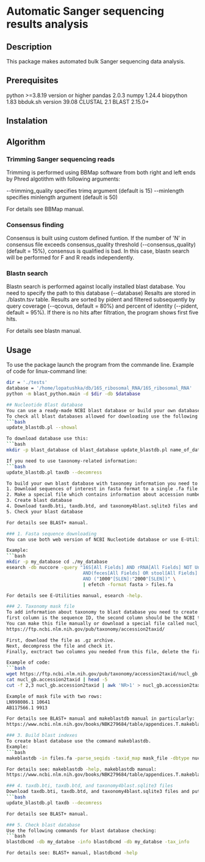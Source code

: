 # Automatic Sanger sequencing results analysis

## Description
This package makes automated bulk Sanger sequencing data analysis.

## Prerequisites
python >=3.8.19 version or higher
pandas 2.0.3
numpy 1.24.4
biopython 1.83
bbduk.sh version 39.08
CLUSTAL 2.1
BLAST 2.15.0+

## Instalation

## Algorithm
### Trimming Sanger sequencing reads
Trimming is performed using BBMap software from both right and left ends by Phred algotithm with following arguments:

--trimming_quality specifies trimq argument  (default is 15)
--minlength specifies minlength argument (default is 50)

For details see BBMap manual.

### Consensus finding
Consensus is built using custom defined funtion.
If the number of 'N' in consensus file exceeds consensus_quality threshold (--consensus_quality) (default = 15%), consensus is qualified is bad.
In this case, blastn search will be performed for F and R reads independently.

### Blastn search
Blastn search is performed against locally installed blast database. You need to specify the path to this database (--database)
Resalts are stored in ./blastn.tsv table.
Results are sorted by pident and filtered subsequently by query coverage (--qcovus, default = 80%) and percent of identity (--pident, default = 95%).
If there is no hits after filtration, the program shows first five hits.

For details see blastn manual.

## Usage
To use the package launch the program from the commande line.
Example of code for linux-command line:

```bash
dir = './tests'
database = '/home/lopatushka/db/16S_ribosomal_RNA/16S_ribosomal_RNA'
python -m blast_python.main -d $dir -db $database

## Nucleotide Blast database
You can use a ready-made NCBI blast database or build your own database.
To check all blast databases allowed for downloading use the following command:
```bash
update_blastdb.pl --showal

To download database use this:
```bash
mkdir -p blast_database cd blast_database update_blastdb.pl name_of_database --decompress

If you need to use taxonomy-related information:
```bash
update_blastdb.pl taxdb --decomress

To build your own blast database with taxonomy information you need to follow these steps:
1. Download sequences of interest in fasta format to a single .fa file.
2. Make a special file which contains information about accession numbers and taxonomy ids.
3. Create blast database
4. Download taxdb.bti, taxdb.btd, and taxonomy4blast.sqlite3 files and put them to the same directory where the blast database is located.
5. Check your blast database

For details see BLAST+ manual.

### 1. Fasta sequence downloading
You can use both web version of NCBI Nucleotide database or use E-Utilities.

Example:
```bash
mkdir -p my_database cd ./my_database
esearch -db nuccore -query "16S[All Fields] AND rRNA[All Fields] NOT Uncultured[All Fields] \
                            AND(feces[All Fields] OR stool[All Fields] OR gut[All Fields] OR fecal[All Fields]) \
                            AND ("1000"[SLEN]:"2000"[SLEN])" \
                            | efetch -format fasta > files.fa

For details see E-Utilities manual, esearch -help.

### 2. Taxonomy mask file
To add information about taxonomy to blast database you need to create a special file with two columns:
first column is the sequence ID, the second column should be the NCBI taxonomy ID.
You can make this file manually or download a special file called nucl_gb.accession2taxid.gz from here:
https://ftp.ncbi.nlm.nih.gov/pub/taxonomy/accession2taxid/

First, download the file as .gz archive.
Next, decompress the file and check it.
Finally, exctract two columns you needed from this file, delete the first string and write results in a new file.

Example of code:
```bash
wget https://ftp.ncbi.nlm.nih.gov/pub/taxonomy/accession2taxid/nucl_gb.accession2taxid.gz gunzip
cat nucl_gb.accession2taxid | head -5
cut -f 2,3 nucl_gb.accession2taxid | awk 'NR>1' > nucl_gb.accession2taxid_use

Example of mask file with two rows:
LN998086.1 10641
AB117566.1 9913

For details see BLAST+ manual and makeblastdb manual in particularly:
https://www.ncbi.nlm.nih.gov/books/NBK279684/table/appendices.T.makeblastdb_application_opt/

### 3. Build blast indexes
To create blast database use the command makeblastdb.
Example:
```bash
makeblastdb -in files.fa -parse_seqids -taxid_map mask_file -dbtype nucl -out my_database

For details see: makeblastdb -help, makeblastdb manual:
https://www.ncbi.nlm.nih.gov/books/NBK279684/table/appendices.T.makeblastdb_application_opt/

### 4. taxdb.bti, taxdb.btd, and taxonomy4blast.sqlite3 files
Download taxdb.bti, taxdb.btd, and taxonomy4blast.sqlite3 files and put them to the directory of your database:
```bash
update_blastdb.pl taxdb --decomress

For details see BLAST+ manual.

### 5. Check blast database
Use the following commands for blast database checking:
```bash
blastdbcmd -db my_databse -info blastdbcmd -db my_databse -tax_info

For details see: BLAST+ manual, blastdbcmd -help






